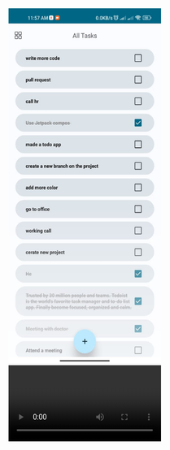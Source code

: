 <img width="300" height="700" src="https://github.com/Kangkankarmaker/TODO-App/blob/master/appScreenshort.jpeg">



<video src='https://github.com/Kangkankarmaker/TODO-App/blob/master/screenrecorder.mp4' width=300/>
